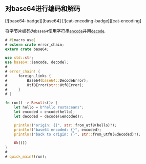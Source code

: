 ## 对base64进行编码和解码

[![base64-badge]][base64] [![cat-encoding-badge]][cat-encoding]

将字节片编码为`base64`使用字符串[`encode`]并用[`decode`].

```rust
# #[macro_use]
# extern crate error_chain;
extern crate base64;

use std::str;
use base64::{encode, decode};
#
# error_chain! {
#     foreign_links {
#         Base64(base64::DecodeError);
#         Utf8Error(str::Utf8Error);
#     }
# }

fn run() -> Result<()> {
    let hello = b"hello rustaceans";
    let encoded = encode(hello);
    let decoded = decode(&encoded)?;

    println!("origin: {}", str::from_utf8(hello)?);
    println!("base64 encoded: {}", encoded);
    println!("back to origin: {}", str::from_utf8(&decoded)?);

    Ok(())
}
#
# quick_main!(run);
```

[`decode`]: https://docs.rs/base64/*/base64/fn.decode.html

[`encode`]: https://docs.rs/base64/*/base64/fn.encode.html
